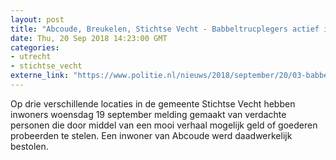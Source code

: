 ```yaml
---
layout: post
title: "Abcoude, Breukelen, Stichtse Vecht - Babbeltrucplegers actief in Stichtse Vecht"
date: Thu, 20 Sep 2018 14:23:00 GMT
categories: 
- utrecht 
- stichtse_vecht 
externe_link: "https://www.politie.nl/nieuws/2018/september/20/03-babbeltrucplegers-actief-in-stichtse-vecht.html"
---
```


Op drie verschillende locaties in de gemeente Stichtse Vecht hebben inwoners woensdag 19 september melding gemaakt van verdachte personen die door middel van een mooi verhaal mogelijk geld of goederen probeerden te stelen. Een inwoner van Abcoude werd daadwerkelijk bestolen.

